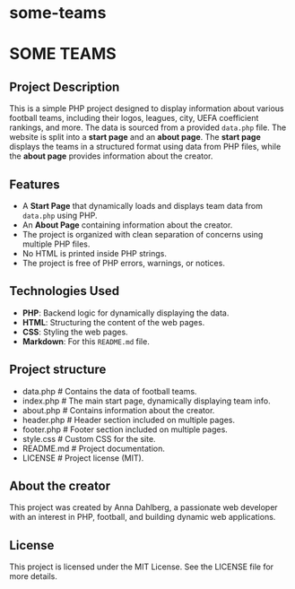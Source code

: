 # some-teams

# SOME TEAMS

## Project Description
This is a simple PHP project designed to display information about various football teams, including their logos, leagues, city, UEFA coefficient rankings, and more. The data is sourced from a provided `data.php` file. The website is split into a **start page** and an **about page**. The **start page** displays the teams in a structured format using data from PHP files, while the **about page** provides information about the creator.

## Features
- A **Start Page** that dynamically loads and displays team data from `data.php` using PHP.
- An **About Page** containing information about the creator.
- The project is organized with clean separation of concerns using multiple PHP files.
- No HTML is printed inside PHP strings.
- The project is free of PHP errors, warnings, or notices.

## Technologies Used
- **PHP**: Backend logic for dynamically displaying the data.
- **HTML**: Structuring the content of the web pages.
- **CSS**: Styling the web pages.
- **Markdown**: For this `README.md` file.

## Project structure
- data.php              # Contains the data of football teams.
- index.php             # The main start page, dynamically displaying team info.
- about.php             # Contains information about the creator.
- header.php            # Header section included on multiple pages.
- footer.php            # Footer section included on multiple pages.
- style.css             # Custom CSS for the site.
- README.md             # Project documentation.
- LICENSE               # Project license (MIT).

## About the creator
This project was created by Anna Dahlberg, a passionate web developer with an interest in PHP, football, and building dynamic web applications.

## License
This project is licensed under the MIT License. See the LICENSE file for more details.
